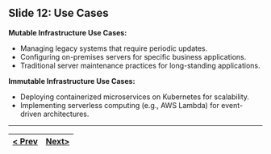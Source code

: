 ## Slide 12: Use Cases

**Mutable Infrastructure Use Cases:**

*   Managing legacy systems that require periodic updates.
*   Configuring on-premises servers for specific business applications.
*   Traditional server maintenance practices for long-standing applications.

**Immutable Infrastructure Use Cases:**

*   Deploying containerized microservices on Kubernetes for scalability.
*   Implementing serverless computing (e.g., AWS Lambda) for event-driven architectures.

---
|[< Prev](s9.md) | [Next>](s11.md)|
|----------------|---------------|
<!-- pagebreak -->
